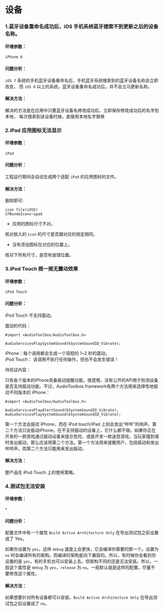 # 设备


### 1.蓝牙设备重命名成功后，iOS 手机系统蓝牙搜索不到更新之后的设备名称。

#### 环境参数：

```
iPhone 6
```

#### 问题分析：

`iOS 7` 系统的手机蓝牙设备重命名后，手机蓝牙系统搜索到的蓝牙设备名称会立即改变，
而 `iOS 8` 以上的系统，蓝牙设备重命名成功后，并不会立马更新名称。

#### 解决方法：

解决的方法是在应用中只要蓝牙设备名修改成功后，立即保存修改成功后的名字到本地，
每次搜索到该设备时候，直接用本地名字替换

### 2.iPad 应用图标无法显示

#### 环境参数：

```
iPad
```

#### 问题分析：

工程运行期间会自动生成两个适配 `iPad` 的应用图标的文件。

#### 解决方法：

删除即可:

```
icon file(iOS5)
CFBundeIcons~ipad

```
+ 应用的图标尺寸不对。

核对放入的 `icon` 的尺寸是否跟对应的规定相同。

+ 没有添加图标在对应的位置上。

核对下所有尺寸，是否有放错位置。

### 3.iPod Touch 摇一摇无震动效果

#### 环境参数：

```
iPod Touch
```

#### 问题分析：

iPod Touch 不支持震动。

震动的代码：

```
#import <AudioToolbox/AudioToolbox.h>

AudioServicesPlaySystemSound(kSystemSoundID_Vibrate);   
```

iPhone：每个调用都会生成一个简短的 1~2 秒的震动。   
iPod Touch： 该调用不执行任何操作，但也不会发生错误！ 

待验证内容：

只有各个版本的iPhone具备振动提醒功能。很遗憾，没有公开的API用于检测设备是否支持振动功能。不过，AudioToolbox.framework有两个方法用来选择性地振动不同版本的 iPhone：

```
#import <AudioToolbox/AudioToolbox.h>

AudioServicesPlayAlertSound(kSystemSoundID_Vibrate);
AudioServicesPlaySystemSound(kSystemSoundID_Vibrate);
```
第一个方法会振动 iPhone，而在 iPod touch/iPad 上则会发出“哔哔”的响声。第二个方法只会振动iPhone。在不支持振动的设备上，它什么都不做。如果你正在开发的一款游戏通过振动设备来提示危险，或是开发一款迷宫游戏，当玩家撞到墙时发出振动，那么应该用第二个方法。第一个方法用来提醒用户，包括振动和发出哔哔声，而第二个方法只能用来发出振动。


#### 解决方法：

整产品在 iPod Touch 上的使用策略。  

### 4.测试包无法安装

#### 环境参数：

```
*
```

#### 问题分析：

配置文件中有一个属性 `Build Active Architecture Only` 在导出测试包之前设置成了 Yes。

如果你设置为 `yes`，这样 `debug` 速度上会更快，它会编译你需要的那一个。设置为 `no` 时会编译所有的架构。而编译的架构是向下兼容的。所以，有时候你会看到你设置的是 `yes`，有的手机也可以安装上去。但架构不同的还是无法安装。所以，一般这个属性是 `debug` 为 `yes`，`release` 为 `no`。一般默认就是这样的配置，尽量不要修改这个属性。


#### 解决方法：

如果想要针对所有设备都可以安装，`Build Active Architecture Only` 在导出测试包之前设置成了 `no`。

